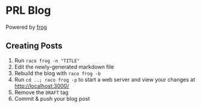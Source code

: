 PRL Blog
===

Powered by [frog](https://github.com/greghendershott/frog/)


Creating Posts
---

1. Run `raco frog -n "TITLE"`
2. Edit the newly-generated markdown file
3. Rebuild the blog with `raco frog -b`
4. Run `cd ..; raco frog -p` to start a web server and view your changes at [http://localhost:3000/](http://localhost:3000/)
5. Remove the `DRAFT` tag
6. Commit & push your blog post
